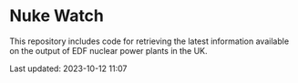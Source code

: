 # Nuke Watch

This repository includes code for retrieving the latest information available on the output of EDF nuclear power plants in the UK.

Last updated: 2023-10-12 11:07